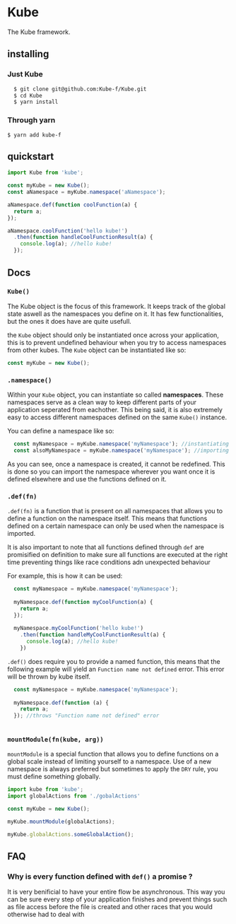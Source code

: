 # Kube

The Kube framework.

## installing

### Just Kube
```bash
  $ git clone git@github.com:Kube-f/Kube.git
  $ cd Kube
  $ yarn install
```

### Through yarn

`$ yarn add kube-f`

## quickstart

```js
import Kube from 'kube';

const myKube = new Kube();
const aNamespace = myKube.namespace('aNamespace');

aNamespace.def(function coolFunction(a) {
  return a;
});

aNamespace.coolFunction('hello kube!')
  .then(function handleCoolFunctionResult(a) {
    console.log(a); //hello kube!
  });
```

## Docs

### `Kube()`

The Kube object is the focus of this framework. It keeps track of the global state aswell as
the namespaces you define on it. It has few functionalities, but the ones it does have are
quite usefull.

the `Kube` object should only be instantiated once across your application, this is to prevent
undefined behaviour when you try to access namespaces from other kubes. The `Kube` object
can be instantiated like so:

```js
const myKube = new Kube();
```

### `.namespace()`

Within your `Kube` object, you can instantiate so called **namespaces**. These namespaces serve
as a clean way to keep different parts of your application seperated from eachother. This being said,
it is also extremely easy to access different namespaces defined on the same `Kube()` instance.

You can define a namespace like so:

```js
  const myNamespace = myKube.namespace('myNamespace'); //instantiating the namespace
  const alsoMyNamespace = myKube.namespace('myNamespace'); //importing the namespace
```

As you can see, once a namespace is created, it cannot be redefined. This is done
so you can import the namespace wherever you want once it is defined elsewhere and use
the functions defined on it.

### `.def(fn)`

`.def(fn)` is a function that is present on all namespaces that allows you to define
a function on the namespace itself. This means that functions defined on a certain
namespace can only be used when the namespace is imported.

It is also important to note that all functions defined through `def` are
promisified on definition to make sure all functions are executed at the right time preventing things like race conditions adn unexpected behaviour

For example, this is how it can be used:

```js
  const myNamespace = myKube.namespace('myNamespace');
  
  myNamespace.def(function myCoolFunction(a) {
    return a;
  });
  
  myNamespace.myCoolFunction('hello kube!')
    .then(function handleMyCoolFunctionResult(a) {
      console.log(a); //hello kube!
    })
```

`.def()` does require you to provide a named function, this means that the following example
will yield an `Function name not defined` error. This error will be thrown by kube itself.


```js
  const myNamespace = myKube.namespace('myNamespace');
  
  myNamespace.def(function (a) {
    return a;
  }); //throws "Function name not defined" error
  
```

### `mountModule(fn(kube, arg))` 

`mountModule` is a special function that allows you to define functions on a global scale instead of limiting yourself to a namespace. Use of a new namespace is always preferred but sometimes to apply the `DRY` rule, you must define something globally.

```js
import kube from 'kube';
import globalActions from './gobalActions'

const myKube = new Kube();

myKube.mountModule(globalActions);

myKube.globalActions.someGlobalAction();

```

## FAQ 

### Why is every function defined with `def()` a promise ?

It is very benificial to have your entire flow be asynchronous. This way
you can be sure every step of your application finishes and prevent things
such as file access before the file is created and other races that you would
otherwise had to deal with
